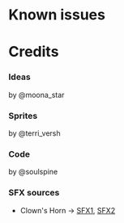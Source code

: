 # Known issues

# Credits
### Ideas
by @moona_star

### Sprites
by @terri_versh

### Code
by @soulspine

### SFX sources
- Clown's Horn -> [SFX1](https://www.youtube.com/watch?v=z7rxdZSgW7k), [SFX2](https://www.youtube.com/watch?v=DJge_WQZJ4I)
